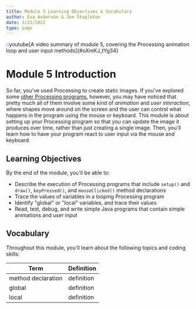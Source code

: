 ```yaml
---
title: Module 5 Learning Objectives & Vocabulary
author: Eva Anderson & Jon Stapleton
date: 3/21/2022
type: page
---
```


::youtube[A video summary of module 5, covering the Processing animation loop and user input methods]{#oXmKJ_tYg34}

# Module 5 Introduction

So far, you've used Processing to create static images. If you've explored some [other Processing programs](https://openprocessing.org/browse/#), however, you may have noticed that pretty much all of them involve some kind of *animation* and *user interaction*, where shapes move around on the screen and the user can control what happens in the program using the mouse or keyboard. This module is about setting up your Processing program so that you can update the image it produces over time, rather than just creating a single image. Then, you'll learn how to have your program react to user input via the mouse and keyboard.

## Learning Objectives

By the end of the module, you'll be able to:

* Describe the execution of Processing programs that include `setup()` and `draw()`, `keyPressed()`, and `mouseClicked()` method declarations
* Trace the values of variables in a looping Processing program
* Identify "global" or "local" variables, and trace their values
* Read, test, debug, and write simple Java programs that contain simple animations and user input

## Vocabulary

Throughout this module, you'll learn about the following topics and coding skills:

| Term | Definition |
| ---- | ---------- |
| method declaration | definition |
| global | definition |
| local | definition |
